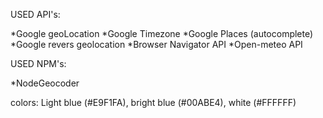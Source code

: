 
USED API's:

*Google geoLocation
*Google Timezone
*Google Places (autocomplete)
*Google revers geolocation
*Browser Navigator API
*Open-meteo API



USED NPM's:

*NodeGeocoder

colors:
Light blue (#E9F1FA), bright blue (#00ABE4), white (#FFFFFF)
